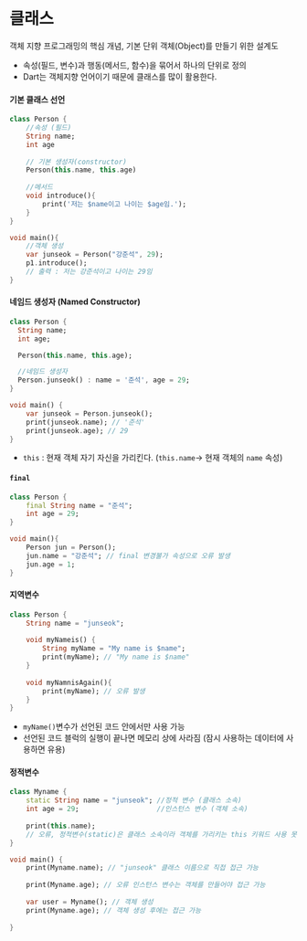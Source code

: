 # 클래스

객체 지향 프로그래밍의 핵심 개념, 기본 단위
객체(Object)를 만들기 위한 설계도
- 속성(필드, 변수)과 행동(메서드, 함수)을 묶어서 하나의 단위로 정의
- Dart는 객체지향 언어이기 때문에 클래스를 많이 활용한다.


#### 기본 클래스 선언
```dart
class Person {
	//속성 (필드)
	String name;
	int age
	
	// 기본 생성자(constructor)
	Person(this.name, this.age)
	
	//메서드
	void introduce(){
		print('저는 $name이고 나이는 $age임.');
	}
}

void main(){
	//객체 생성
	var junseok = Person("강준석", 29);
	p1.introduce(); 
	// 출력 : 저는 강준석이고 나이는 29임
}
```


#### 네임드 생성자 (Named Constructor)
```dart
class Person {
  String name;
  int age;

  Person(this.name, this.age);

  //네임드 생성자
  Person.junseok() : name = '준석', age = 29;
}

void main() {
	var junseok = Person.junseok();
	print(junseok.name); // '준석'
	print(junseok.age); // 29
}
```
 
- `this` : 현재 객체 자기 자신을 가리킨다. (`this.name`-> 현재 객체의 `name` 속성)


#### `final `

```dart
class Person {
	final String name = "준석";
	int age = 29;
}

void main(){
	Person jun = Person();
	jun.name = "강준석"; // final 변경불가 속성으로 오류 발생
	jun.age = 1;
}
```


#### 지역변수
```dart
class Person {
	String name = "junseok";
	
	void myNameis() {
		String myName = "My name is $name";
		print(myName); // "My name is $name"
	}
	
	void myNamnisAgain(){
		print(myName); // 오류 발생
	}
}
```

- `myName()`변수가 선언된 코드 안에서만 사용 가능
- 선언된 코드 블럭의 실행이 끝나면 메모리 상에 사라짐 (잠시 사용하는 데이터에 사용하면 유용)


#### 정적변수
```dart
class Myname {
	static String name = "junseok"; //정적 변수 (클래스 소속)
	int age = 29;                   //인스턴스 변수 (객체 소속)
	
	print(this.name); 
	// 오류, 정적변수(static)은 클래스 소속이라 객체를 가리키는 this 키워드 사용 못함
}

void main() {
	print(Myname.name); // "junseok" 클래스 이름으로 직접 접근 가능
	
	print(Myname.age); // 오류 인스턴스 변수는 객체를 만들어야 접근 가능
	
	var user = Myname(); // 객체 생성
	print(Myname.age); // 객체 생성 후에는 접근 가능
	
}
```


